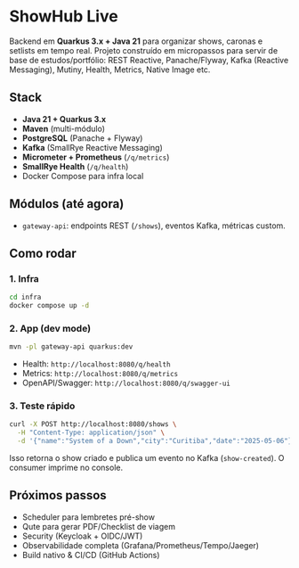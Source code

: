 # ShowHub Live

Backend em **Quarkus 3.x + Java 21** para organizar shows, caronas e setlists em tempo real. Projeto construído em micropassos para servir de base de estudos/portfólio: REST Reactive, Panache/Flyway, Kafka (Reactive Messaging), Mutiny, Health, Metrics, Native Image etc.

## Stack

- **Java 21 + Quarkus 3.x**
- **Maven** (multi-módulo)
- **PostgreSQL** (Panache + Flyway)
- **Kafka** (SmallRye Reactive Messaging)
- **Micrometer + Prometheus** (`/q/metrics`)
- **SmallRye Health** (`/q/health`)
- Docker Compose para infra local

## Módulos (até agora)

- `gateway-api`: endpoints REST (`/shows`), eventos Kafka, métricas custom.

## Como rodar

### 1. Infra
```bash
cd infra
docker compose up -d
```

### 2. App (dev mode)
```bash
mvn -pl gateway-api quarkus:dev
```

- Health: `http://localhost:8080/q/health`
- Metrics: `http://localhost:8080/q/metrics`
- OpenAPI/Swagger: `http://localhost:8080/q/swagger-ui`

### 3. Teste rápido
```bash
curl -X POST http://localhost:8080/shows \
  -H "Content-Type: application/json" \
  -d '{"name":"System of a Down","city":"Curitiba","date":"2025-05-06"}'
```

Isso retorna o show criado e publica um evento no Kafka (`show-created`). O consumer imprime no console.

## Próximos passos

- Scheduler para lembretes pré-show
- Qute para gerar PDF/Checklist de viagem
- Security (Keycloak + OIDC/JWT)
- Observabilidade completa (Grafana/Prometheus/Tempo/Jaeger)
- Build nativo & CI/CD (GitHub Actions)
